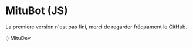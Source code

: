 # MituBot (JS)

La première version n'est pas fini, merci de regarder fréquament le GitHub.

:) MituDev
